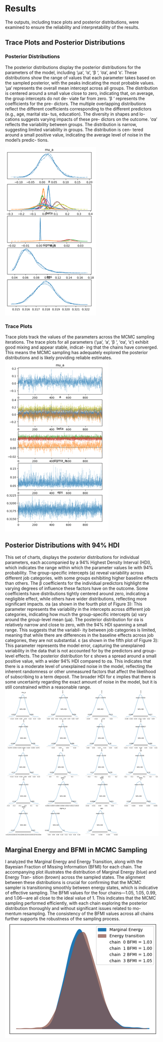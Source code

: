 # Results
The outputs, including trace plots and posterior distributions, were examined to ensure the
reliability and interpretability of the results.
## Trace Plots and Posterior Distributions
### Posterior Distributions
The posterior distributions display the posterior
distributions for the parameters of the model,
including ‘µa‘, ‘α‘, ‘β ‘, ‘σa‘, and ‘ε‘.
These distributions show the range of values
that each parameter takes based on the sampled
posterior, with the peaks indicating the most
probable values.
‘µa‘ represents the overall mean intercept
across all groups. The distribution is centered
around a small value close to zero, indicating
that, on average, the group intercepts do not de-
viate far from zero.
‘β ‘ represents the coefficients for the pre-
dictors. The multiple overlapping distributions
reflect the different coefficients corresponding
to the different predictors (e.g., age, marital sta-
tus, education). The diversity in shapes and lo-
cations suggests varying impacts of these pre-
dictors on the outcome.
‘σa‘ reflects the variability between groups.
The distribution is narrow, suggesting limited
variability in groups. The distribution is cen-
tered around a small positive value, indicating
the average level of noise in the model’s predic-
tions.

![img.png](img.png)
### Trace Plots
Trace plots track the values of the parameters across the MCMC sampling iterations. The trace
plots for all parameters (‘µa‘, ‘a‘, ‘β ‘, ‘σa‘, ‘ε‘) exhibit good mixing and appear stable, indicat-
ing that the chains have converged. This means the MCMC sampling has adequately explored
the posterior distributions and is likely providing reliable estimates.
![img_1.png](img_1.png)
## Posterior Distributions with 94% HDI
This set of charts, displays the posterior distributions for individual
parameters, each accompanied by a 94% Highest Density Interval (HDI), which indicates the
range within which the parameter values lie with 94% probability.
The group-specific intercepts (a) reveal variability across different job categories, with some
groups exhibiting higher baseline effects than others. The β coefficients for the individual
predictors highlight the varying degrees of influence these factors have on the outcome. Some
coefficients have distributions tightly centered around zero, indicating a negligible effect, while
others have wider distributions, reflecting more significant impacts.
σa (as shown in the fourth plot of Figure 3): This parameter represents the variability in the
intercepts across different job categories, indicating how much the group-specific intercepts (a)
vary around the group-level mean (µa). The posterior distribution for σa is relatively narrow
and close to zero, with the 94% HDI spanning a small range. This suggests that the variabil-
ity between job categories is limited, meaning that while there are differences in the baseline
effects across job categories, they are not substantial.
ε (as shown in the fifth plot of Figure 3): This parameter represents the model error, capturing
the unexplained variability in the data that is not accounted for by the predictors and group-level
effects. The posterior distribution for ε shows a spread around a small positive value, with a
wider 94% HDI compared to σa. This indicates that there is a moderate level of unexplained
noise in the model, reflecting the inherent randomness or other unmeasured factors that affect
the likelihood of subscribing to a term deposit. The broader HDI for ε implies that there is
some uncertainty regarding the exact amount of noise in the model, but it is still constrained
within a reasonable range.
![img_3.png](img_3.png)
## Marginal Energy and BFMI in MCMC Sampling
I analyzed the Marginal Energy and
Energy Transition, along with the Bayesian Fraction of Missing Information (BFMI) for each
chain.
The accompanying plot illustrates the distribution of Marginal Energy (blue) and Energy Tran-
sition (brown) across the sampled states. The alignment between these distributions is crucial
for confirming that the MCMC sampler is transitioning smoothly between energy states, which
is indicative of effective sampling.
The BFMI values for the four chains—1.05, 1.05, 0.99, and 1.06—are all close to the ideal
value of 1. This indicates that the MCMC sampling performed efficiently, with each chain
exploring the posterior distribution thoroughly and without significant issues related to mo-
mentum resampling. The consistency of the BFMI values across all chains further supports the
robustness of the sampling process.
![img_4.png](img_4.png)
